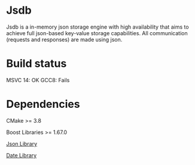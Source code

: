 # Jsdb
Jsdb is a in-memory json storage engine with high availability that aims to achieve full json-based key-value storage capabilities.
All communication (requests and responses) are made using json.

# Build status
MSVC 14: OK
GCC8: Fails

# Dependencies
CMake >= 3.8

Boost Libraries >= 1.67.0

[Json Library](https://github.com/nlohmann/json)

[Date Library](https://github.com/HowardHinnant/date)

